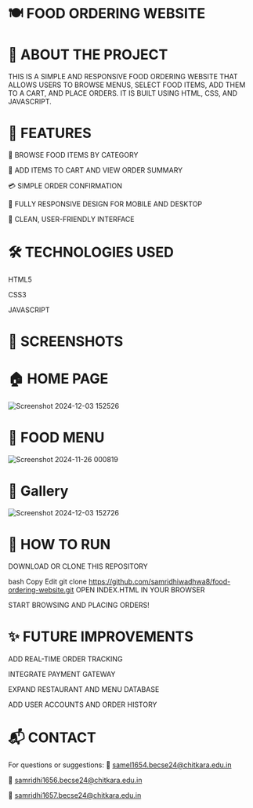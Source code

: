 # 🍽️ FOOD ORDERING WEBSITE
# 📖 ABOUT THE PROJECT
THIS IS A SIMPLE AND RESPONSIVE FOOD ORDERING WEBSITE THAT ALLOWS USERS TO BROWSE MENUS, SELECT FOOD ITEMS, ADD THEM TO A CART, AND PLACE ORDERS. IT IS BUILT USING HTML, CSS, AND JAVASCRIPT.

# 🚀 FEATURES
🍕 BROWSE FOOD ITEMS BY CATEGORY

📝 ADD ITEMS TO CART AND VIEW ORDER SUMMARY

💳 SIMPLE ORDER CONFIRMATION

📱 FULLY RESPONSIVE DESIGN FOR MOBILE AND DESKTOP

🎨 CLEAN, USER-FRIENDLY INTERFACE

# 🛠️ TECHNOLOGIES USED
HTML5

CSS3

JAVASCRIPT

# 📸 SCREENSHOTS
# 🏠 HOME PAGE
![Screenshot 2024-12-03 152526](https://github.com/user-attachments/assets/aaafa97c-513a-4899-a217-929fbe665b17)
# 🍔 FOOD MENU
![Screenshot 2024-11-26 000819](https://github.com/user-attachments/assets/2a857b65-4d8e-482c-9d46-db17c220c4ac)

# 🛒 Gallery
![Screenshot 2024-12-03 152726](https://github.com/user-attachments/assets/d83332f3-3c2a-4906-b79e-13413e2dcdda)

# 📂 HOW TO RUN
DOWNLOAD OR CLONE THIS REPOSITORY

bash
Copy
Edit
git clone https://github.com/samridhiwadhwa8/food-ordering-website.git
OPEN INDEX.HTML IN YOUR BROWSER

START BROWSING AND PLACING ORDERS!

# ✨ FUTURE IMPROVEMENTS
ADD REAL-TIME ORDER TRACKING

INTEGRATE PAYMENT GATEWAY

EXPAND RESTAURANT AND MENU DATABASE

ADD USER ACCOUNTS AND ORDER HISTORY

# 📬 CONTACT
For questions or suggestions:
📧 samel1654.becse24@chitkara.edu.in


📧 samridhi1656.becse24@chitkara.edu.in


📧 samridhi1657.becse24@chitkara.edu.in

